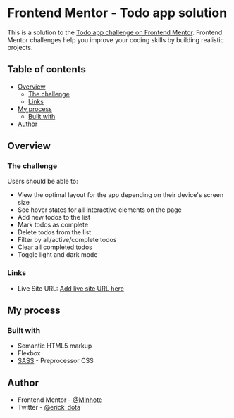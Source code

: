 # Frontend Mentor - Todo app solution

This is a solution to the [Todo app challenge on Frontend Mentor](https://www.frontendmentor.io/challenges/todo-app-Su1_KokOW). Frontend Mentor challenges help you improve your coding skills by building realistic projects. 

## Table of contents

- [Overview](#overview)
  - [The challenge](#the-challenge)
  - [Links](#links)
- [My process](#my-process)
  - [Built with](#built-with)
- [Author](#author)

## Overview

### The challenge

Users should be able to:

- View the optimal layout for the app depending on their device's screen size
- See hover states for all interactive elements on the page
- Add new todos to the list
- Mark todos as complete
- Delete todos from the list
- Filter by all/active/complete todos
- Clear all completed todos
- Toggle light and dark mode

### Links

- Live Site URL: [Add live site URL here](https://todo-app-forntendmentor.vercel.app/)

## My process

### Built with

- Semantic HTML5 markup
- Flexbox
- [SASS](https://sass-lang.com/) - Preprocessor CSS


## Author
- Frontend Mentor - [@Minhote](https://www.frontendmentor.io/profile/Minhote)
- Twitter - [@erick_dota](https://twitter.com/erick_dota)
